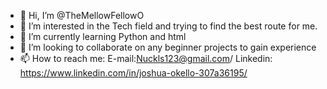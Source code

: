 - 👋 Hi, I’m @TheMellowFellowO
- 👀 I’m interested in the Tech field and trying to find the best route for me.
- 🌱 I’m currently learning Python and html
- 💞️ I’m looking to collaborate on any beginner projects to gain experience
- 📫 How to reach me: E-mail:Nuckls123@gmail.com/ Linkedin: https://www.linkedin.com/in/joshua-okello-307a36195/
<!---
TheMellowFellowO/TheMellowFellowO is a ✨ special ✨ repository because its `README.md` (this file) appears on your GitHub profile.
You can click the Preview link to take a look at your changes.
--->

